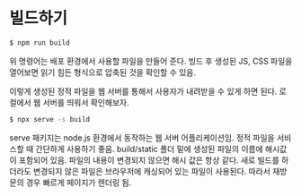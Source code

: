 # 빌드하기

```sh
$ npm run build
```

위 명령어는 배포 환경에서 사용할 파일을 만들어 준다. 빙드 후 생성된 JS, CSS 파일을 열어보면 읽기 힘든 형식으로 압축된 것을 확인할 수 있음.

이렇게 생성된 정적 파일을 웹 서버를 통해서 사용자가 내려받을 수 있게 하면 된다. 로컬에서 웹 서버를 띄워서 확인해보자.

```sh
$ npx serve -s build
```

serve 패키지는 node.js 환경에서 동작하는 웹 서버 어플리케이션임. 정적 파일을 서비스할 때 간단하게 사용하기 좋음. build/static 폴더 밑에 생성된 파일의 이름에 해시값이 포함되어 있음. 파일의 내용이 변경되지 않으면 해시 값은 항상 같다. 새로 빌드를 하더라도 변경되지 않은 파일은 브라우저에 캐싱되어 있는 파일이 사용된다. 따라서 재방문의 경우 빠르게 페이지가 렌더링 됨.